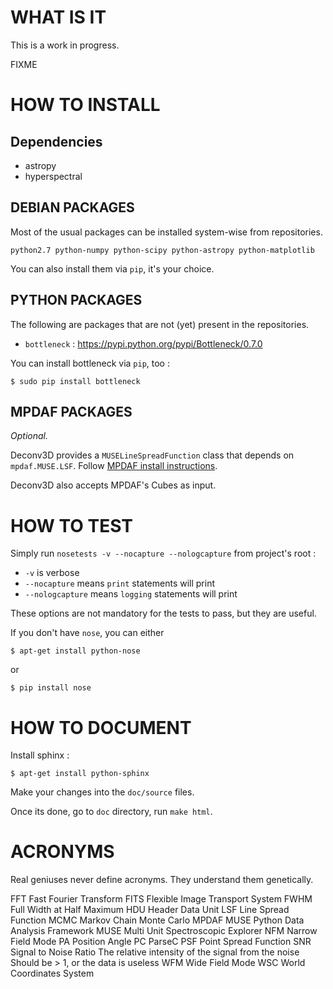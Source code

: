 
WHAT IS IT
==========

This is a work in progress.

FIXME


HOW TO INSTALL
==============

Dependencies
------------

- astropy
- hyperspectral


DEBIAN PACKAGES
---------------

Most of the usual packages can be installed system-wise from repositories.

```
python2.7 python-numpy python-scipy python-astropy python-matplotlib
```

You can also install them via `pip`, it's your choice.


PYTHON PACKAGES
---------------

The following are packages that are not (yet) present in the repositories.

- `bottleneck` : https://pypi.python.org/pypi/Bottleneck/0.7.0

You can install bottleneck via `pip`, too :

    $ sudo pip install bottleneck


MPDAF PACKAGES
--------------

_Optional._

Deconv3D provides a `MUSELineSpreadFunction` class that depends on `mpdaf.MUSE.LSF`.
Follow [MPDAF install instructions](http://urania1.univ-lyon1.fr/mpdaf/chrome/site/DocCoreLib/installation.html).

Deconv3D also accepts MPDAF's Cubes as input.


HOW TO TEST
===========

Simply run `nosetests -v --nocapture --nologcapture` from project's root :

- `-v` is verbose
- `--nocapture` means `print` statements will print
- `--nologcapture` means `logging` statements will print

These options are not mandatory for the tests to pass, but they are useful.

If you don't have `nose`, you can either
```
$ apt-get install python-nose
```
or
```
$ pip install nose
```


HOW TO DOCUMENT
===============

Install sphinx :

```
$ apt-get install python-sphinx
```

Make your changes into the `doc/source` files.

Once its done, go to `doc` directory, run `make html`.


ACRONYMS
========

<sarcasm>
Real geniuses never define acronyms. They understand them genetically.
</sarcasm>


FFT     Fast Fourier Transform
FITS    Flexible Image Transport System
FWHM    Full Width at Half Maximum
HDU     Header Data Unit
LSF     Line Spread Function
MCMC    Markov Chain Monte Carlo
MPDAF   MUSE Python Data Analysis Framework
MUSE    Multi Unit Spectroscopic Explorer
NFM     Narrow Field Mode
PA      Position Angle
PC      ParseC
PSF     Point Spread Function
SNR     Signal to Noise Ratio
        The relative intensity of the signal from the noise
        Should be > 1, or the data is useless
WFM     Wide Field Mode
WSC     World Coordinates System
